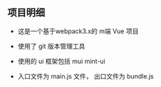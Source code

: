 ## 项目明细

+ 这是一个基于webpack3.x的 m端 Vue 项目

+ 使用了 git 版本管理工具

+ 使用的 ui 框架包括 mui mint-ui

+ 入口文件为 main.js 文件， 出口文件为 bundle.js
